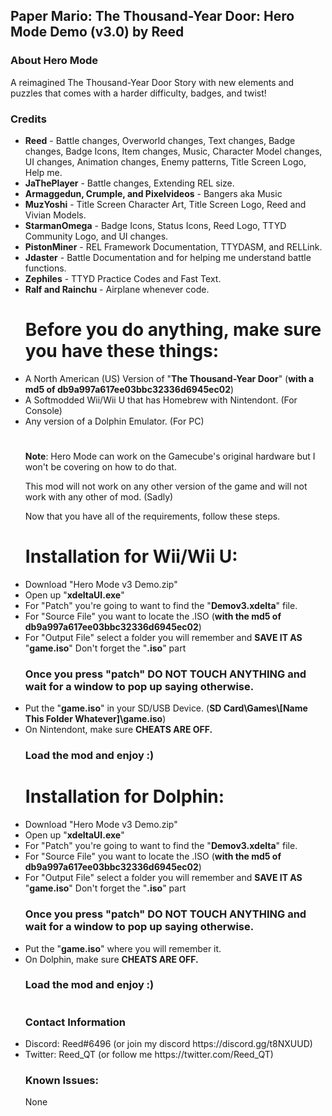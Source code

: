 <h2><b>Paper Mario: The Thousand-Year Door: Hero Mode Demo (v3.0) by Reed</b></font></h2>

<h3><b>About Hero Mode</b></h3>

A reimagined The Thousand-Year Door Story with new elements and puzzles that
comes with a harder difficulty, badges, and twist!

<h3><b>Credits</b></h2>

<ul><li><b>Reed</b> - Battle changes, Overworld changes, Text changes, Badge changes, Badge Icons, Item changes, Music, Character Model changes, UI changes, Animation changes, Enemy patterns, Title Screen Logo, Help me.</li>
  
<li><b>JaThePlayer</b> - Battle changes, Extending REL size.</li>

<li><b>Armaggedun, Crumple, and Pixelvideos</b> - Bangers aka Music</li>
  
<li><b>MuzYoshi</b> - Title Screen Character Art, Title Screen Logo, Reed and Vivian Models.</li>

<li><b>StarmanOmega</b> - Badge Icons, Status Icons, Reed Logo, TTYD Community Logo, and UI changes.</li>

<li><b>PistonMiner</b> - REL Framework Documentation, TTYDASM, and RELLink.</li>

<li><b>Jdaster</b> - Battle Documentation and for helping me understand battle functions.</li>

<li><b>Zephiles</b> - TTYD Practice Codes and Fast Text.</li>

<li><b>Ralf and Rainchu</b> - Airplane whenever code.</li>


<h1>Before you do anything, make sure you have these things:</h1>

<li>A North American (US) Version of "<b>The Thousand-Year Door</b>" (<b>with a md5 of db9a997a617ee03bbc32336d6945ec02</b>)</li>
<li>A Softmodded Wii/Wii U that has Homebrew with Nintendont. (For Console)</li>
<li>Any version of a Dolphin Emulator. (For PC)</li>
<h1></h1>

<b>Note</b>: Hero Mode can work on the Gamecube's original hardware but
I won't be covering on how to do that.

This mod will not work on any other version of the game and will not
work with any other of mod. (Sadly)

Now that you have all of the requirements, follow these steps.

<b><h1>Installation for Wii/Wii U:</h1></b>

<li>Download "Hero Mode v3 Demo.zip"</li>
<li>Open up "<b>xdeltaUI.exe</b>"</li>
<li>For "Patch" you're going to want to find the "<b>Demov3.xdelta</b>" file.</li>
<li>For "Source File" you want to locate the .ISO (<b>with the md5 of db9a997a617ee03bbc32336d6945ec02</b>)</li>
<li>For "Output File" select a folder you will remember and <b>SAVE IT AS</b> "<b>game.iso</b>" Don't forget the "<b>.iso</b>" part</li>

<h3>Once you press "patch" DO NOT TOUCH ANYTHING and wait for a window to pop up saying otherwise.</h3>

<li>Put the "<b>game.iso</b>" in your SD/USB Device. (<b>SD Card\Games\[<b>Name This Folder Whatever</b>]\game.iso</b>)</li>
<li>On Nintendont, make sure <b>CHEATS ARE OFF.</b></li>

<h3>Load the mod and enjoy :)</h3>

<b><h1>Installation for Dolphin:</h1></b>

<li>Download "Hero Mode v3 Demo.zip"</li>
<li>Open up "<b>xdeltaUI.exe</b>"</li>
<li>For "Patch" you're going to want to find the "<b>Demov3.xdelta</b>" file.</li>
<li>For "Source File" you want to locate the .ISO (<b>with the md5 of db9a997a617ee03bbc32336d6945ec02</b>)</li>
<li>For "Output File" select a folder you will remember and <b>SAVE IT AS</b> "<b>game.iso</b>" Don't forget the "<b>.iso</b>" part</li>

<h3>Once you press "patch" DO NOT TOUCH ANYTHING and wait for a window to pop up saying otherwise.</h3>

<li>Put the "<b>game.iso</b>" where you will remember it.
<li>On Dolphin, make sure <b>CHEATS ARE OFF.</b></li>

<h3>Load the mod and enjoy :)</h3>
<h1></h1>
<h3><b>Contact Information</b></h2>

<li>Discord: Reed#6496 (or join my discord https://discord.gg/t8NXUUD)</li>

<li>Twitter: Reed_QT (or follow me https://twitter.com/Reed_QT)</li>

<h3><b>Known Issues:</h3></b>
None
